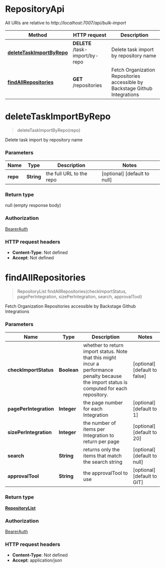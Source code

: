 # RepositoryApi

All URIs are relative to _http://localhost:7007/api/bulk-import_

| Method                                                                | HTTP request                    | Description                                                                 |
| --------------------------------------------------------------------- | ------------------------------- | --------------------------------------------------------------------------- |
| [**deleteTaskImportByRepo**](RepositoryApi.md#deleteTaskImportByRepo) | **DELETE** /task-import/by-repo | Delete task import by repository name                                       |
| [**findAllRepositories**](RepositoryApi.md#findAllRepositories)       | **GET** /repositories           | Fetch Organization Repositories accessible by Backstage Github Integrations |

<a name="deleteTaskImportByRepo"></a>

# **deleteTaskImportByRepo**

> deleteTaskImportByRepo(repo)

Delete task import by repository name

### Parameters

| Name     | Type       | Description              | Notes                        |
| -------- | ---------- | ------------------------ | ---------------------------- |
| **repo** | **String** | the full URL to the repo | [optional] [default to null] |

### Return type

null (empty response body)

### Authorization

[BearerAuth](../README.md#BearerAuth)

### HTTP request headers

- **Content-Type**: Not defined
- **Accept**: Not defined

<a name="findAllRepositories"></a>

# **findAllRepositories**

> RepositoryList findAllRepositories(checkImportStatus, pagePerIntegration, sizePerIntegration, search, approvalTool)

Fetch Organization Repositories accessible by Backstage Github Integrations

### Parameters

| Name                   | Type        | Description                                                                                                                                  | Notes                         |
| ---------------------- | ----------- | -------------------------------------------------------------------------------------------------------------------------------------------- | ----------------------------- |
| **checkImportStatus**  | **Boolean** | whether to return import status. Note that this might incur a performance penalty because the import status is computed for each repository. | [optional] [default to false] |
| **pagePerIntegration** | **Integer** | the page number for each Integration                                                                                                         | [optional] [default to 1]     |
| **sizePerIntegration** | **Integer** | the number of items per Integration to return per page                                                                                       | [optional] [default to 20]    |
| **search**             | **String**  | returns only the items that match the search string                                                                                          | [optional] [default to null]  |
| **approvalTool**       | **String**  | the approvalTool to use                                                                                                                      | [optional] [default to GIT]   |

### Return type

[**RepositoryList**](../Models/RepositoryList.md)

### Authorization

[BearerAuth](../README.md#BearerAuth)

### HTTP request headers

- **Content-Type**: Not defined
- **Accept**: application/json
